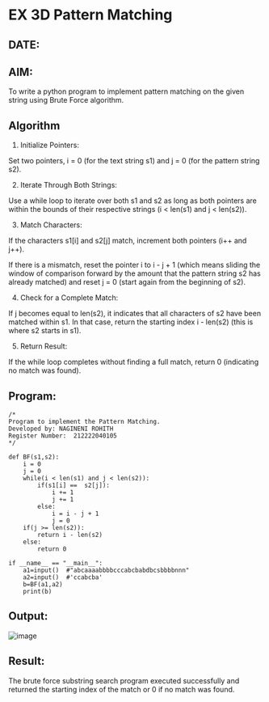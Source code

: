 # EX 3D Pattern Matching
## DATE:
## AIM:
To write a python program to implement pattern matching on the given string using Brute Force algorithm.



## Algorithm
1. Initialize Pointers:

Set two pointers, i = 0 (for the text string s1) and j = 0 (for the pattern string s2).

2. Iterate Through Both Strings:

Use a while loop to iterate over both s1 and s2 as long as both pointers are within the bounds of their respective strings (i < len(s1) and j < len(s2)).

3. Match Characters:

If the characters s1[i] and s2[j] match, increment both pointers (i++ and j++).

If there is a mismatch, reset the pointer i to i - j + 1 (which means sliding the window of comparison forward by the amount that the pattern string s2 has already matched) and reset j = 0 (start again from the beginning of s2).

4. Check for a Complete Match:

If j becomes equal to len(s2), it indicates that all characters of s2 have been matched within s1. In that case, return the starting index i - len(s2) (this is where s2 starts in s1).

5. Return Result:

If the while loop completes without finding a full match, return 0 (indicating no match was found).  

## Program:
```
/*
Program to implement the Pattern Matching.
Developed by: NAGINENI ROHITH
Register Number:  212222040105
*/
```
```
def BF(s1,s2):
    i = 0
    j = 0
    while(i < len(s1) and j < len(s2)):
        if(s1[i] ==  s2[j]):
            i += 1
            j += 1
        else:
            i = i - j + 1
            j = 0
    if(j >= len(s2)):
        return i - len(s2)
    else:
        return 0
  
if __name__ == "__main__":
    a1=input()  #"abcaaaabbbbcccabcbabdbcsbbbbnnn"
    a2=input()  #'ccabcba'
    b=BF(a1,a2)
    print(b)

```

## Output:
![image](https://github.com/user-attachments/assets/6dc95abc-7495-4072-b7f8-191100dfeffd)


## Result:
The brute force substring search program executed successfully and returned the starting index of the match or 0 if no match was found.
